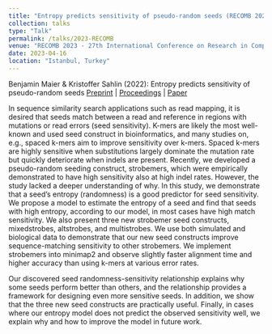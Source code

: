 ```yaml
---
title: "Entropy predicts sensitivity of pseudo-random seeds (RECOMB 2023)"
collection: talks
type: "Talk"
permalink: /talks/2023-RECOMB
venue: "RECOMB 2023 - 27th International Conference on Research in Computational Molecular Biology"
date: 2023-04-16
location: "Istanbul, Turkey"
---
```


Benjamin Maier & Kristoffer Sahlin (2022): Entropy predicts sensitivity of pseudo-random seeds
[Preprint](https://www.biorxiv.org/content/10.1101/2022.10.13.512198v2) | [Proceedings](https://link.springer.com/book/10.1007/978-3-031-29119-7) | [Paper](https://doi.org/10.1101/gr.277645.123)

In sequence similarity search applications such as read mapping, it is desired that seeds match between a read and reference in regions with mutations or read errors (seed sensitivity). K-mers are likely the most well-known and used seed construct in bioinformatics, and many studies on, e.g., spaced k-mers aim to improve sensitivity over k-mers. Spaced k-mers are highly sensitive when substitutions largely dominate the mutation rate but quickly deteriorate when indels are present. Recently, we developed a pseudo-random seeding construct, strobemers, which were empirically demonstrated to have high sensitivity also at high indel rates. However, the study lacked a deeper understanding of why. In this study, we demonstrate that a seed’s entropy (randomness) is a good predictor for seed sensitivity. We propose a model to estimate the entropy of a seed and find that seeds with high entropy, according to our model, in most cases have high match sensitivity. We also present three new strobemer seed constructs, mixedstrobes, altstrobes, and multistrobes. We use both simulated and biological data to demonstrate that our new seed constructs improve sequence-matching sensitivity to other strobemers. We implement strobemers into minimap2 and observe slightly faster alignment time and higher accuracy than using k-mers at various error rates.

Our discovered seed randomness-sensitivity relationship explains why some seeds perform better than others, and the relationship provides a framework for designing even more sensitive seeds. In addition, we show that the three new seed constructs are practically useful. Finally, in cases where our entropy model does not predict the observed sensitivity well, we explain why and how to improve the model in future work.
